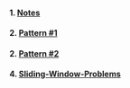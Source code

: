 #### 1. [Notes](https://leetcode.com/explore/featured/card/leetcodes-interview-crash-course-data-structures-and-algorithms/703/arraystrings/4502/)
#### 2. [Pattern #1](https://leetcode.com/discuss/general-discussion/490184/sliding-window-understanding-the-pattern-resources)
#### 2. [Pattern #2](https://leetcode.com/discuss/study-guide/3722472/mastering-sliding-window-technique-a-comprehensive-guide)
#### 4. [Sliding-Window-Problems](https://leetcode.com/problem-list/sliding-window/)